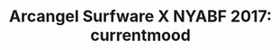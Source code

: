 ---
ee_id: '4423'
site: '1'
type: '5'
title: 'Arcangel Surfware X NYABF 2017: currentmood'
url: arcangel-surfware-x-nyabf-2017-currentmood
year: '2017'
venue: NYABF, NY
pitch: "​Testing out a “menu” &amp; dropped the Tony Conrad bot, as well as a line
  of fidget spinners."
ps:
imgs: nyabf-2017-052-detail-database-dt-14149.jpg,nyabf-2017-052-detail-database-dt-8149.jpg,nyabf-2017-052-detail-database-dt-11149.jpg,nyabf-2017-052-detail-database-dt-7149.jpg,nyabf-2017-052-detail-database-dt-13149.jpg,nyabf-2017-052-full-database-dt-1148.jpg,nyabf-2017-052-detail-database-dt-10149.jpg,nyabf-2017-052-detail-database-dt-17149.jpg,nyabf-2017-052-full-database-dt-3148.jpg,nyabf-2017-052-detail-database-dt-2149.jpg,nyabf-2017-052-detail-database-dt-9149.jpg,nyabf-2017-052-detail-database-dt-1149.jpg,nyabf-2017-052-full-database-dt-2148.jpg,nyabf-2017-052-detail-database-dt-3149.jpg
things: "[4364] [2016-076-currentmood] 2016-076 currentmood,[4391] [2017-049-3-celebs-who-treat-their-fans-like-trash]
  2017-049 3 Celebs Who Treat Their Fans Like Trash,[4392] [2017-052-arcangel-surfware-x-nyabf-2017-currentmood]
  2017-052 Arcangel Surfware x NYABF 2017: currentmood,[4412] [2017-044-on-this-day]
  2017-044 On This Day"
layout: shows
---